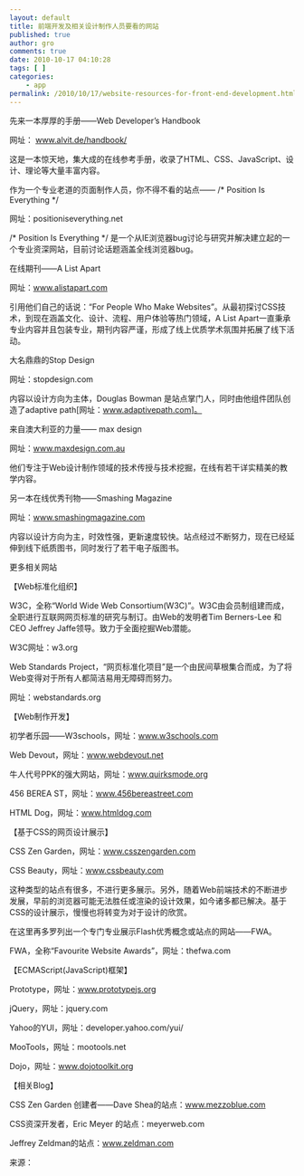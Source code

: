 ```yaml
---
layout: default
title: 前端开发及相关设计制作人员要看的网站
published: true
author: gro
comments: true
date: 2010-10-17 04:10:28
tags: [ ]
categories:
    - app
permalink: /2010/10/17/website-resources-for-front-end-development.html
---
```

先来一本厚厚的手册——Web Developer’s Handbook
  
网址： www.alvit.de/handbook/
  
这是一本惊天地，集大成的在线参考手册，收录了HTML、CSS、JavaScript、设计、理论等大量丰富内容。

作为一个专业老道的页面制作人员，你不得不看的站点—— /\* Position Is Everything \*/
  
网址：positioniseverything.net
  
/\* Position Is Everything \*/ 是一个从IE浏览器bug讨论与研究并解决建立起的一个专业资深网站，目前讨论话题涵盖全线浏览器bug。

在线期刊——A List Apart
  
网址：www.alistapart.com
  
引用他们自己的话说：“For People Who Make Websites”。从最初探讨CSS技术，到现在涵盖文化、设计、流程、用户体验等热门领域，A List Apart一直秉承专业内容并且包装专业，期刊内容严谨，形成了线上优质学术氛围并拓展了线下活动。

大名鼎鼎的Stop Design
  
网址：stopdesign.com
  
内容以设计方向为主体，Douglas Bowman 是站点掌门人，同时由他组件团队创造了adaptive path[网址：www.adaptivepath.com]。

来自澳大利亚的力量—— max design
  
网址：www.maxdesign.com.au
  
他们专注于Web设计制作领域的技术传授与技术挖掘，在线有若干详实精美的教学内容。

另一本在线优秀刊物——Smashing Magazine
  
网址：www.smashingmagazine.com
  
内容以设计方向为主，时效性强，更新速度较快。站点经过不断努力，现在已经延伸到线下纸质图书，同时发行了若干电子版图书。

更多相关网站
  
【Web标准化组织】
  
W3C，全称“World Wide Web Consortium(W3C)”。W3C由会员制组建而成，全职进行互联网网页标准的研究与制订。由Web的发明者Tim Berners-Lee 和 CEO Jeffrey Jaffe领导。致力于全面挖掘Web潜能。
  
W3C网址：w3.org

Web Standards Project，“网页标准化项目”是一个由民间草根集合而成，为了将Web变得对于所有人都简洁易用无障碍而努力。
  
网址：webstandards.org

【Web制作开发】
  
初学者乐园——W3schools，网址：www.w3schools.com
  
Web Devout，网址：www.webdevout.net
  
牛人代号PPK的强大网站，网址：www.quirksmode.org
  
456 BEREA ST，网址：www.456bereastreet.com
  
HTML Dog，网址：www.htmldog.com

【基于CSS的网页设计展示】
  
CSS Zen Garden，网址：www.csszengarden.com
  
CSS Beauty，网址：www.cssbeauty.com
  
这种类型的站点有很多，不进行更多展示。另外，随着Web前端技术的不断进步发展，早前的浏览器可能无法胜任或渲染的设计效果，如今诸多都已解决。基于CSS的设计展示，慢慢也将转变为对于设计的欣赏。
  
在这里再多罗列出一个专门专业展示Flash优秀概念或站点的网站——FWA。
  
FWA，全称“Favourite Website Awards”，网址：thefwa.com

【ECMAScript(JavaScript)框架】
  
Prototype，网址：www.prototypejs.org
  
jQuery，网址：jquery.com
  
Yahoo的YUI，网址：developer.yahoo.com/yui/
  
MooTools，网址：mootools.net
  
Dojo，网址：www.dojotoolkit.org

【相关Blog】
  
CSS Zen Garden 创建者——Dave Shea的站点：www.mezzoblue.com
  
CSS资深开发者，Eric Meyer 的站点：meyerweb.com
  
Jeffrey Zeldman的站点：www.zeldman.com

来源：